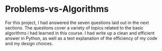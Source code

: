 # Problems-vs-Algorithms
For this project, I had answered the seven questions laid out in the next sections. The questions cover a variety of topics related to the basic algorithms i had learned in this course. I had write up a clean and efficient answer in Python, as well as a text explanation of the efficiency of my code and my design choices.

